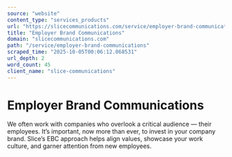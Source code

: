 ```yaml
---
source: "website"
content_type: "services_products"
url: "https://slicecommunications.com/service/employer-brand-communications"
title: "Employer Brand Communications"
domain: "slicecommunications.com"
path: "/service/employer-brand-communications"
scraped_time: "2025-10-05T00:06:12.068531"
url_depth: 2
word_count: 45
client_name: "slice-communications"
---
```


# Employer Brand Communications

We often work with companies who overlook a critical audience — their employees. It’s important, now more than ever, to invest in your company brand. Slice’s EBC approach helps align values, showcase your work culture, and garner attention from new employees.
